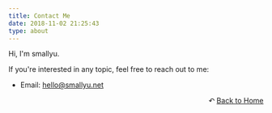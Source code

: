 ```yaml
---
title: Contact Me
date: 2018-11-02 21:25:43
type: about
---
```


Hi, I'm smallyu.

If you're interested in any topic, feel free to reach out to me:

- Email: [hello@smallyu.net](mailto:hello@smallyu.net)

<div style="text-align: right;">
  ↶ <a href="/">Back to Home</a>
</div>